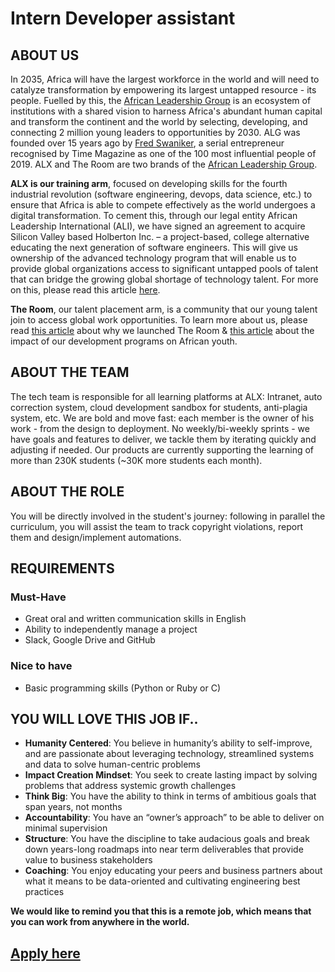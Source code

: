 # Intern Developer assistant

## ABOUT US

In 2035, Africa will have the largest workforce in the world and will need to catalyze transformation by empowering its largest untapped resource - its people.
Fuelled by this, the [African Leadership Group](https://algroup.org/) is an ecosystem of institutions with a shared vision to harness Africa's abundant human capital and transform the continent and the world by selecting, developing, and connecting 2 million young leaders to opportunities by 2030.
ALG was founded over 15 years ago by [Fred Swaniker](https://time.com/collection/100-most-influential-people-2019/5567703/fred-swaniker/), a serial entrepreneur recognised by Time Magazine as one of the 100 most influential people of 2019.
ALX and The Room are two brands of the [African Leadership Group](https://algroup.org/). 


**ALX is our training arm**, focused on developing skills for the fourth industrial revolution (software engineering, devops, data science, etc.) to ensure that Africa is able to compete effectively as the world undergoes a digital transformation.
To cement this, through our legal entity  African Leadership International (ALI), we have signed an agreement to acquire Silicon Valley based Holberton Inc. – a project-based, college alternative educating the next generation of software engineers.
This will give us ownership of the advanced technology program that will enable us to provide global organizations access to significant untapped pools of talent that can bridge the growing global shortage of technology talent.
For more on this, please read this article [here](https://www.linkedin.com/pulse/africa-comes-silicon-valley-fred-swaniker/?trackingId=Vxz4ynHrTdKfkOF4URKLtQ%3D%3D). 


**The Room**, our talent placement arm, is a community that our young talent join to access global work opportunities. To learn more about us, please read [this article](https://www.linkedin.com/pulse/relationships-how-change-world-fred-swaniker/) about why we launched The Room & [this article](https://www.linkedin.com/pulse/most-inspiring-conversation-ive-had-year-fred-swaniker/?trackingId=hneNVU%2BjUqov2R6A2CD6Dw%3D%3D) about the impact of our development programs on African youth. 


## ABOUT THE TEAM

The tech team is responsible for all learning platforms at ALX: Intranet, auto correction system, cloud development sandbox for students, anti-plagia system, etc.
We are bold and move fast: each member is the owner of his work - from the design to deployment.
No weekly/bi-weekly sprints - we have goals and features to deliver, we tackle them by iterating quickly and adjusting if needed.
Our products are currently supporting the learning of more than 230K students (~30K more students each month).


## ABOUT THE ROLE

You will be directly involved in the student's journey: following in parallel the curriculum, you will assist the team to track copyright violations, report them and design/implement automations.


## REQUIREMENTS

### Must-Have

- Great oral and written communication skills in English
- Ability to independently manage a project
- Slack, Google Drive and GitHub

### Nice to have

- Basic programming skills (Python or Ruby or C)


## YOU WILL LOVE THIS JOB IF..

- **Humanity Centered**: You believe in humanity’s ability to self-improve, and are passionate about  leveraging technology, streamlined systems and data to solve human-centric problems
- **Impact Creation Mindset**: You seek to create lasting impact by solving problems that address  systemic growth challenges
- **Think Big**: You have the ability to think in terms of ambitious goals that span years, not months
- **Accountability**: You have an “owner’s approach” to be able to deliver on minimal supervision
- **Structure**: You have the discipline to take audacious goals and break down years-long roadmaps  into near term deliverables that provide value to business stakeholders
- **Coaching**: You enjoy educating your peers and business partners about what it means to be  data-oriented and cultivating engineering best practices


**We would like to remind you that this is a remote job, which means that you can work from anywhere in the world.**

## [Apply here](../HOWTO.md)
